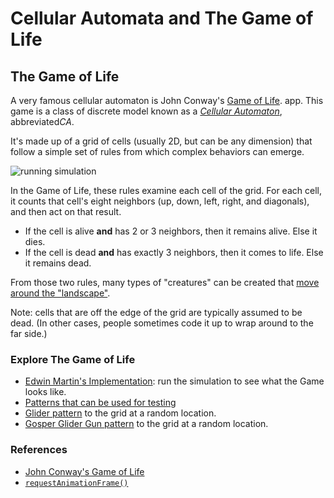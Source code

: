 # Cellular Automata and The Game of Life

## The Game of Life

A very famous cellular automaton is John Conway's [Game of
Life](https://en.wikipedia.org/wiki/Conway%27s_Game_of_Life).
app. This game is a class of discrete model known as a *[Cellular
Automaton](https://en.wikipedia.org/wiki/Cellular_automaton)*, abbreviated*CA*.

It's made up of a grid of cells (usually 2D, but can be any dimension)
that follow a simple set of rules from which complex behaviors can
emerge.

![running simulation](https://media.giphy.com/media/9x32yQPmZg9glAvbIb/giphy.gif)

In the Game of Life, these rules examine each cell of the grid. For each
cell, it counts that cell's eight neighbors (up, down, left, right, and
diagonals), and then act on that result.

* If the cell is alive **and** has 2 or 3 neighbors, then it remains
  alive. Else it dies.
* If the cell is dead **and** has exactly 3 neighbors, then it comes to
  life. Else it remains dead.

From those two rules, many types of "creatures" can be created that
[move around the
"landscape"](https://www.youtube.com/watch?v=28vxPvTDh4E).

Note: cells that are off the edge of the grid are typically assumed to
be dead. (In other cases, people sometimes code it up to wrap around to
the far side.)


### Explore The Game of Life

* [Edwin Martin's Implementation](https://bitstorm.org/gameoflife/): run the
  simulation to see what the Game looks like.
* [Patterns that can be used for testing](https://en.wikipedia.org/wiki/Conway%27s_Game_of_Life#Examples_of_patterns)
* [Glider pattern](https://en.wikipedia.org/wiki/Glider_(Conway%27s_Life)) to
  the grid at a random location.
* [Gosper Glider Gun pattern](https://en.wikipedia.org/wiki/Gun_(cellular_automaton)) to the
  grid at a random location.


### References

* [John Conway's Game of
Life](https://en.wikipedia.org/wiki/Conway%27s_Game_of_Life)
* [`requestAnimationFrame()`](https://developer.mozilla.org/en-US/docs/Web/API/window/requestAnimationFrame)
